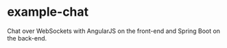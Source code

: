 # example-chat
Chat over WebSockets with AngularJS on the front-end and Spring Boot on the back-end.
